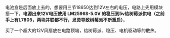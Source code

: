 电池盒是后面放上去的，想要用三节18650达到12V左右的电压，电路上先用模块搭一下，**电源出来12V电压使用 LM2596S-5.0V 的稳压到5v给树莓派供电（之前手上有L7805，两块并联都不行，发烫导致树莓派不断重启）**。

买了一个超大的12V风扇放在电路顶端，给树莓派、稳压、电机驱动等的散热。

